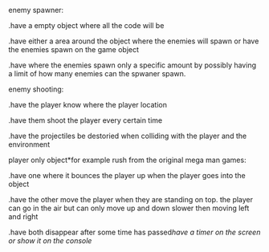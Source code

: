 enemy spawner:

.have a empty object where all the code will be

.have either a area around the object where the enemies will spawn or have the enemies spawn on the game object

.have where the enemies spawn only a specific amount by possibly having a limit of how many enemies can the spwaner spawn.


enemy shooting:

.have the player know where the player location

.have them shoot the player every certain time

.have the projectiles be destoried when colliding with the player and the environment


player only object*for example rush from the original mega man games:

.have one where it bounces the player up when the player goes into the object

.have the other move the player when they are standing on top. the player can go in the air but can only move up and down slower then moving left and right

.have both disappear after some time has passed*have a timer on the screen or show it on the console*
